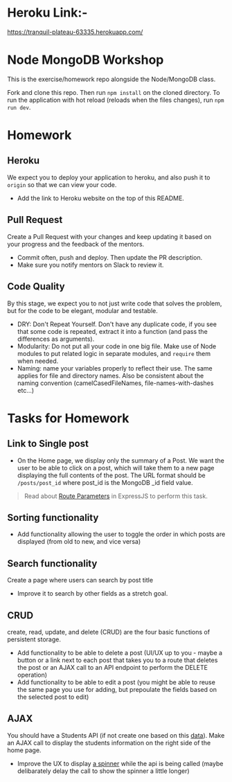 # Heroku Link:-
https://tranquil-plateau-63335.herokuapp.com/

# Node MongoDB Workshop
This is the exercise/homework repo alongside the Node/MongoDB class.

Fork and clone this repo. Then run `npm install` on the cloned directory. To run the application with hot reload (reloads when the files changes), run `npm run dev`.

# Homework
## Heroku
We expect you to deploy your application to heroku, and also push it to `origin` so that we can view your code.
- Add the link to Heroku website on the top of this README.

## Pull Request
Create a Pull Request with your changes and keep updating it based on your progress and the feedback of the mentors.
- Commit often, push and deploy. Then update the PR description.
- Make sure you notify mentors on Slack to review it.

## Code Quality
By this stage, we expect you to not just write code that solves the problem, but for the code to be elegant, modular and testable.

- DRY: Don't Repeat Yourself. Don't have any duplicate code, if you see that some code is repeated, extract it into a function (and pass the differences as arguments).
- Modularity: Do not put all your code in one big file. Make use of Node modules to put related logic in separate modules, and `require` them when needed.
- Naming: name your variables properly to reflect their use. The same applies for file and directory names. Also be consistent about the naming convention (camelCasedFileNames, file-names-with-dashes etc...)

# Tasks for Homework
## Link to Single post
- On the Home page, we display only the summary of a Post. We want the user to be able to click on a post, which will take them to a new page displaying the full contents of the post. The URL format should be `/posts/post_id` where post_id is the MongoDB _id field value.
> Read about [Route Parameters](https://expressjs.com/en/guide/routing.html#route-parameters) in ExpressJS to perform this task.

## Sorting functionality
- Add functionality allowing the user to toggle the order in which posts are displayed (from old to new, and vice versa)

## Search functionality
Create a page where users can search by post title
- Improve it to search by other fields as a stretch goal.

## CRUD
create, read, update, and delete (CRUD) are the four basic functions of persistent storage.
- Add functionality to be able to delete a post (UI/UX up to you - maybe a button or a link next to each post that takes you to a route that deletes the post or an AJAX call to an API endpoint to perform the DELETE operation)
- Add functionality to be able to edit a post (you might be able to reuse the same page you use for adding, but prepoulate the fields based on the selected post to edit)

## AJAX
You should have a Students API (if not create one based on this [data](https://airtable.com/shrhS7nKhzwmx5AqW)). Make an AJAX call to display the students information on the right side of the home page.
- Improve the UX to display [a spinner](http://www.ajaxload.info/) while the api is being called (maybe delibarately delay the call to show the spinner a little longer)
